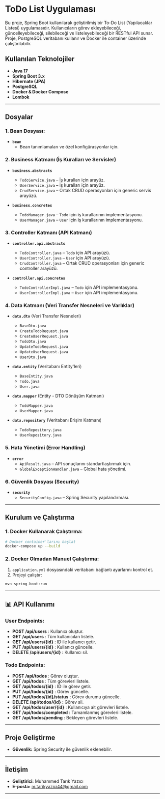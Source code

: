 # ToDo List Uygulaması

Bu proje, Spring Boot kullanılarak geliştirilmiş bir To-Do List (Yapılacaklar Listesi) uygulamasıdır. Kullanıcıların görev ekleyebileceği, güncelleyebileceği, silebileceği ve listeleyebileceği bir RESTful API sunar. Proje, PostgreSQL veritabanı kullanır ve Docker ile container üzerinde çalıştırılabilir.

## Kullanılan Teknolojiler
- **Java 17**
- **Spring Boot 3.x**
- **Hibernate (JPA)**
- **PostgreSQL**
- **Docker & Docker Compose**
- **Lombok**

---

## Dosyalar

### **1. Bean Dosyası:**
- **`bean`**
   - Bean tanımlamaları ve özel konfigürasyonlar için.

### **2. Business Katmanı (İş Kuralları ve Servisler)**
- **`business.abstracts`** 
   - `TodoService.java` – İş kuralları için arayüz.
   - `UserService.java` – İş kuralları için arayüz.
   - `CrudService.java` – Ortak CRUD operasyonları için generic servis arayüzü.

- **`business.concretes`**
   - `TodoManager.java` – `Todo` için iş kurallarının implementasyonu.
   - `UserManager.java` – `User` için iş kurallarının implementasyonu.

### **3. Controller Katmanı (API Katmanı)**
- **`controller.api.abstracts`**
   - `TodoController.java` – `Todo` için API arayüzü.
   - `UserController.java` – `User` için API arayüzü.
   - `CrudController.java` – Ortak CRUD operasyonları için generic controller arayüzü.

- **`controller.api.concretes`**
   - `TodoControllerImpl.java` – `Todo` için API implementasyonu.
   - `UserControllerImpl.java` – `User` için API implementasyonu.

### **4. Data Katmanı (Veri Transfer Nesneleri ve Varlıklar)**
- **`data.dto`** (Veri Transfer Nesneleri)
   - `BaseDto.java`  
   - `CreateTodoRequest.java`  
   - `CreateUserRequest.java`  
   - `TodoDto.java`  
   - `UpdateTodoRequest.java`  
   - `UpdateUserRequest.java`  
   - `UserDto.java`

- **`data.entity`** (Veritabanı Entity'leri)
   - `BaseEntity.java`  
   - `Todo.java`  
   - `User.java`

- **`data.mapper`** (Entity - DTO Dönüşüm Katmanı)
   - `TodoMapper.java`  
   - `UserMapper.java`

- **`data.repository`** (Veritabanı Erişim Katmanı)
   - `TodoRepository.java`  
   - `UserRepository.java`

### **5. Hata Yönetimi (Error Handling)**
- **`error`**
   - `ApiResult.java` – API sonuçlarını standartlaştırmak için.
   - `GlobalExceptionHandler.java` – Global hata yönetimi.

### **6. Güvenlik Dosyası (Security)**
- **`security`**
   - `SecurityConfig.java` – Spring Security yapılandırması.



---

## Kurulum ve Çalıştırma

### 1. **Docker Kullanarak Çalıştırma:**
```bash
# Docker container'larını başlat
docker-compose up --build
```

### 2. **Docker Olmadan Manuel Çalıştırma:**
1. `application.yml` dosyasındaki veritabanı bağlantı ayarlarını kontrol et.
2. Projeyi çalıştır:
```bash
mvn spring-boot:run
```

---

## 📊 API Kullanımı
### **User Endpoints:**
- **POST /api/users** : Kullanıcı oluştur.
- **GET /api/users** : Tüm kullanıcıları listele.
- **GET /api/users/{id}** : ID ile kullanıcı getir.
- **PUT /api/users/{id}** : Kullanıcı güncelle.
- **DELETE /api/users/{id}** : Kullanıcı sil.

### **Todo Endpoints:**
- **POST /api/todos** : Görev oluştur.
- **GET /api/todos** : Tüm görevleri listele.
- **GET /api/todos/{id}** : ID ile görev getir.
- **PUT /api/todos/{id}** : Görev güncelle.
- **PUT /api/todos/{id}/status** : Görev durumu güncelle.
- **DELETE /api/todos/{id}** : Görev sil.
- **GET /api/todos/user/{id}** : Kullanıcıya ait görevleri listele.
- **GET /api/todos/completed** : Tamamlanmış görevleri listele.
- **GET /api/todos/pending** : Bekleyen görevleri listele.

---

## Proje Geliştirme
- **Güvenlik:** Spring Security ile güvenlik eklenebilir.

---

## İletişim
- **Geliştirici:** Muhammed Tarık Yazıcı
- **E-posta:** m.tarikyazici44@gmail.com

---


